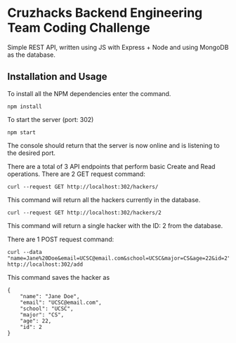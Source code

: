 # Cruzhacks Backend Engineering Team Coding Challenge

Simple REST API, written using JS with Express + Node and using MongoDB as the database.

## Installation and Usage
To install all the NPM dependencies enter the command.
```
npm install
```
To start the server (port: 302)
```
npm start
```
The console should return that the server is now online and is listening to the desired port.

There are a total of 3 API endpoints that perform basic Create and Read operations.
There are 2 GET request command:
```
curl --request GET http://localhost:302/hackers/
```
This command will return all the hackers currently in the database.
```
curl --request GET http://localhost:302/hackers/2
```
This command will return a single hacker with the ID: 2 from the database.

There are 1 POST request command:
```
curl --data "name=Jane%20Doe&email=UCSC@email.com&school=UCSC&major=CS&age=22&id=2" http://localhost:302/add
```
This command saves the hacker as
```
{
    "name": "Jane Doe",
    "email": "UCSC@email.com",
    "school": "UCSC",
    "major": "CS",
    "age": 22,
    "id": 2
} 
```
